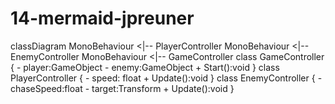 # 14-mermaid-jpreuner
classDiagram
    MonoBehaviour <|-- PlayerController
    MonoBehaviour <|-- EnemyController
    MonoBehaviour <|-- GameController
    class GameController {
        - player:GameObject
        - enemy:GameObject 
        + Start():void 
    }
    class PlayerController {
        - speed: float 
        + Update():void 
    }
    class EnemyController {
        - chaseSpeed:float 
        - target:Transform 
        + Update():void 
    }
